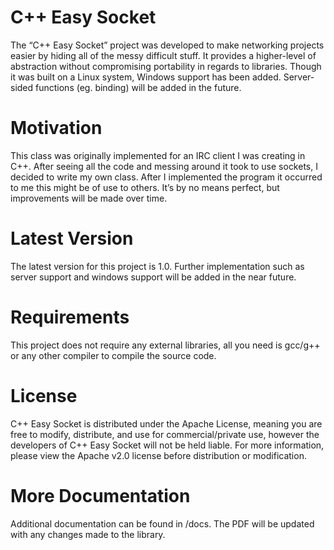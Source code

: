 # C++ Easy Socket
The “C++ Easy Socket” project was developed to make networking projects easier
by hiding all of the messy difficult stuff. It provides a higher-level of abstraction
without compromising portability in regards to libraries. Though it was built on
a Linux system, Windows support has been added. Server-sided functions (eg. binding) will
be added in the future.

# Motivation
This class was originally implemented for an IRC client I was creating in C++. After
seeing all the code and messing around it took to use sockets, I decided to write
my own class. After I implemented the program it occurred to me this might be of
use to others. It’s by no means perfect, but improvements will be made over
time.

# Latest Version
The latest version for this project is 1.0. Further implementation such as server
support and windows support will be added in the near future.

# Requirements
This project does not require any external libraries, all you need is gcc/g++ or any
other compiler to compile the source code.

# License
C++ Easy Socket is distributed under the Apache License, meaning you are free to
modify, distribute, and use for commercial/private use, however the developers
of C++ Easy Socket will not be held liable. For more information, please view the
Apache v2.0 license before distribution or modification.

# More Documentation
Additional documentation can be found in /docs. The PDF will be updated with
any changes made to the library.
